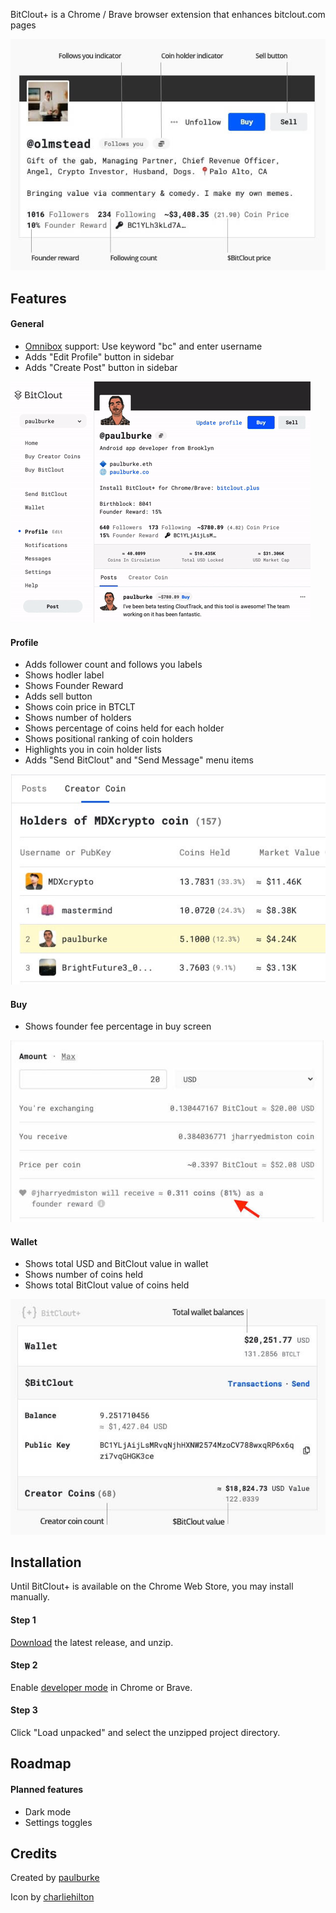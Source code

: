 BitClout+ is a Chrome / Brave browser extension that enhances bitclout.com pages

![Profile enhancments](assets/screenshots/bitclout-plus-profile@2x.jpg)

## Features

#### General
- [Omnibox](https://developer.chrome.com/docs/extensions/reference/omnibox/) support: Use keyword "bc" and enter username
- Adds "Edit Profile" button in sidebar
- Adds "Create Post" button in sidebar

![General enhancments](assets/screenshots/bitclout-plus-sidebar.gif)

#### Profile
- Adds follower count and follows you labels
- Shows hodler label
- Shows Founder Reward
- Adds sell button
- Shows coin price in BTCLT
- Shows number of holders
- Shows percentage of coins held for each holder
- Shows positional ranking of coin holders
- Highlights you in coin holder lists
- Adds "Send BitClout" and "Send Message" menu items

![Holder list enhancments](assets/screenshots/bitclout-plus-holders@2x.jpg)

#### Buy
- Shows founder fee percentage in buy screen

![Profile enhancments](assets/screenshots/bitclout-plus-buy@2x.jpg)

#### Wallet
- Shows total USD and BitClout value in wallet
- Shows number of coins held
- Shows total BitClout value of coins held

![Profile enhancments](assets/screenshots/bitclout-plus-wallet@2x.jpg)

## Installation

Until BitClout+ is available on the Chrome Web Store, you may install manually.

#### Step 1

[Download](https://github.com/iPaulPro/BitCloutPlus/releases/download/v0.3.1/bitcloutplus-0.3.1.zip) the latest release, and unzip.

#### Step 2

Enable [developer mode](https://developer.chrome.com/docs/extensions/mv2/faq/#faq-dev-01) in Chrome or Brave.

#### Step 3

Click "Load unpacked" and select the unzipped project directory.

## Roadmap

#### Planned features
- Dark mode
- Settings toggles

## Credits

Created by [paulburke](https://bitclout.com/u/paulburke)

Icon by [charliehilton](https://bitclout.com/u/charliehilton)
